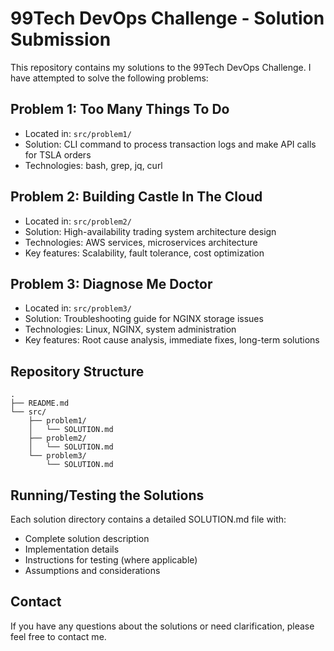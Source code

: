 # 99Tech DevOps Challenge - Solution Submission

This repository contains my solutions to the 99Tech DevOps Challenge. I have attempted to solve the following problems:

## Problem 1: Too Many Things To Do
- Located in: `src/problem1/`
- Solution: CLI command to process transaction logs and make API calls for TSLA orders
- Technologies: bash, grep, jq, curl

## Problem 2: Building Castle In The Cloud
- Located in: `src/problem2/`
- Solution: High-availability trading system architecture design
- Technologies: AWS services, microservices architecture
- Key features: Scalability, fault tolerance, cost optimization

## Problem 3: Diagnose Me Doctor
- Located in: `src/problem3/`
- Solution: Troubleshooting guide for NGINX storage issues
- Technologies: Linux, NGINX, system administration
- Key features: Root cause analysis, immediate fixes, long-term solutions

## Repository Structure
```
.
├── README.md
└── src/
    ├── problem1/
    │   └── SOLUTION.md
    ├── problem2/
    │   └── SOLUTION.md
    └── problem3/
        └── SOLUTION.md
```

## Running/Testing the Solutions
Each solution directory contains a detailed SOLUTION.md file with:
- Complete solution description
- Implementation details
- Instructions for testing (where applicable)
- Assumptions and considerations

## Contact
If you have any questions about the solutions or need clarification, please feel free to contact me.
